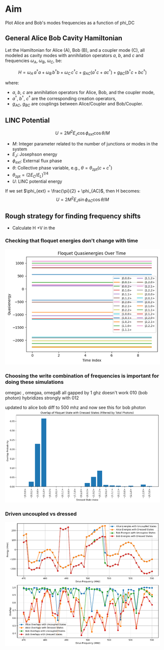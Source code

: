 # Aim 
Plot Alice and Bob's modes frequencies as a function of phi_DC


## General Alice Bob Cavity Hamiltonian

Let the Hamiltonian for Alice (A), Bob (B), and a coupler mode (C), all modeled as cavity modes with annihilation operators $a$, $b$, and $c$ and frequencies $\omega_A$, $\omega_B$, $\omega_C$, be:

$$
H = \omega_A\, a^\dagger a + \omega_B\, b^\dagger b + \omega_C\, c^\dagger c  + g_{AC} (a^\dagger c + a c^\dagger) + g_{BC} (b^\dagger c + b c^\dagger)
$$

where:
- $a$, $b$, $c$ are annihilation operators for Alice, Bob, and the coupler mode,
- $a^\dagger$, $b^\dagger$, $c^\dagger$ are the corresponding creation operators,
- $g_{AC}$, $g_{BC}$ are couplings between Alice/Coupler and Bob/Coupler.

## LINC Potential 
$$U = 2M^2E_J \cos{\phi_{ext}}\cos{\theta/M}$$
- $M$: Integer parameter related to the number of junctions or modes in the system  
- $E_J$: Josephson energy  
- $\phi_{ext}$: External flux phase  
- $\theta$: Collective phase variable, e.g., $\theta = \theta_{\mathrm{zpt}} (c + c^\dagger)$  
- $\theta_{\mathrm{zpt}} = (2E_C/E_L)^{1/4}$
- $U$: LINC potential energy

If we set $\phi_{ext} = \frac{\pi}{2} + \phi_{AC}$, then H becomes:
$$
U = 2M^2E_J \sin{\phi_{AC}}\cos{\theta/M}
$$

## Rough strategy for finding frequency shifts 
- Calculate H +V in the 


### Checking that floquet energies don't change with time 
![alt text](image.png)


### Choosing the write combination of frequencies is important for doing these simulations
omegac , omegaa, omegaB all gapped by 1 ghz doesn't work 
010 (bob photon) hybridizes strongly with 012

updated to alice bob diff to 500 mhz and now see this for bob photon 
![alt text](image-1.png)

### Driven uncoupled vs dressed 
![alt text](image-2.png)